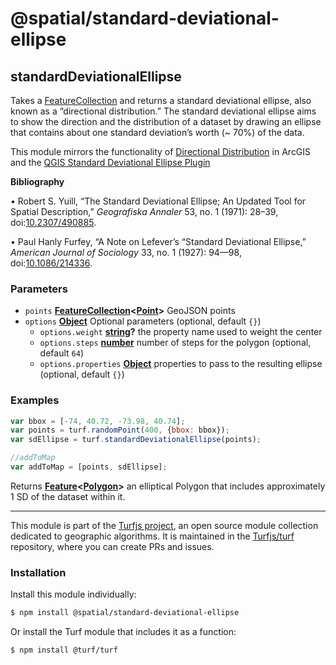 # @spatial/standard-deviational-ellipse

<!-- Generated by documentation.js. Update this documentation by updating the source code. -->

## standardDeviationalEllipse

Takes a [FeatureCollection][1] and returns a standard deviational ellipse,
also known as a “directional distribution.” The standard deviational ellipse
aims to show the direction and the distribution of a dataset by drawing
an ellipse that contains about one standard deviation’s worth (~ 70%) of the
data.

This module mirrors the functionality of [Directional Distribution][2]
in ArcGIS and the [QGIS Standard Deviational Ellipse Plugin][3]

**Bibliography**

• Robert S. Yuill, “The Standard Deviational Ellipse; An Updated Tool for
Spatial Description,” _Geografiska Annaler_ 53, no. 1 (1971): 28–39,
doi:[10.2307/490885][4].

• Paul Hanly Furfey, “A Note on Lefever’s “Standard Deviational Ellipse,”
_American Journal of Sociology_ 33, no. 1 (1927): 94—98,
doi:[10.1086/214336][5].

### Parameters

-   `points` **[FeatureCollection][6]&lt;[Point][7]>** GeoJSON points
-   `options` **[Object][8]** Optional parameters (optional, default `{}`)
    -   `options.weight` **[string][9]?** the property name used to weight the center
    -   `options.steps` **[number][10]** number of steps for the polygon (optional, default `64`)
    -   `options.properties` **[Object][8]** properties to pass to the resulting ellipse (optional, default `{}`)

### Examples

```javascript
var bbox = [-74, 40.72, -73.98, 40.74];
var points = turf.randomPoint(400, {bbox: bbox});
var sdEllipse = turf.standardDeviationalEllipse(points);

//addToMap
var addToMap = [points, sdEllipse];
```

Returns **[Feature][11]&lt;[Polygon][12]>** an elliptical Polygon that includes approximately 1 SD of the dataset within it.

[1]: https://tools.ietf.org/html/rfc7946#section-3.3

[2]: http://desktop.arcgis.com/en/arcmap/10.3/tools/spatial-statistics-toolbox/directional-distribution.htm

[3]: http://arken.nmbu.no/~havatv/gis/qgisplugins/SDEllipse/

[4]: https://doi.org/10.2307/490885

[5]: https://doi.org/10.1086/214336

[6]: https://tools.ietf.org/html/rfc7946#section-3.3

[7]: https://tools.ietf.org/html/rfc7946#section-3.1.2

[8]: https://developer.mozilla.org/docs/Web/JavaScript/Reference/Global_Objects/Object

[9]: https://developer.mozilla.org/docs/Web/JavaScript/Reference/Global_Objects/String

[10]: https://developer.mozilla.org/docs/Web/JavaScript/Reference/Global_Objects/Number

[11]: https://tools.ietf.org/html/rfc7946#section-3.2

[12]: https://tools.ietf.org/html/rfc7946#section-3.1.6

<!-- This file is automatically generated. Please don't edit it directly:
if you find an error, edit the source file (likely index.js), and re-run
./scripts/generate-readmes in the turf project. -->

---

This module is part of the [Turfjs project](http://turfjs.org/), an open source
module collection dedicated to geographic algorithms. It is maintained in the
[Turfjs/turf](https://github.com/Turfjs/turf) repository, where you can create
PRs and issues.

### Installation

Install this module individually:

```sh
$ npm install @spatial/standard-deviational-ellipse
```

Or install the Turf module that includes it as a function:

```sh
$ npm install @turf/turf
```
